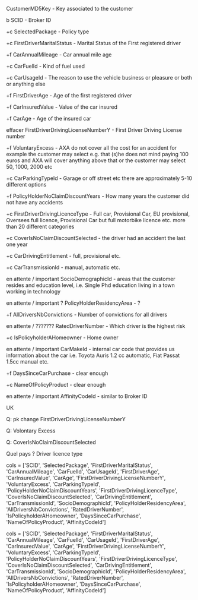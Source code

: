CustomerMD5Key - Key associated to the customer

b SCID - Broker ID

+c SelectedPackage - Policy type

+c FirstDriverMaritalStatus - Marital Status of the First registered driver

+f CarAnnualMileage - Car annual mile age

+c CarFuelId - Kind of fuel used

+c CarUsageId - The reason to use the vehicle business or pleasure or both or anything else

+f FirstDriverAge - Age of the first registered driver

+f CarInsuredValue - Value of the car insured

+f CarAge - Age of the insured car

effacer FirstDriverDrivingLicenseNumberY -  First Driver Driving License number

+f VoluntaryExcess -  AXA do not cover all the cost for an accident for example the customer may select e.g. that (s)he does not mind paying 100 euros and 
AXA will cover anything above that or the customer may select 50, 1000, 2000 etc

+c CarParkingTypeId - Garage or off street etc there are approximately 5-10 different options

+f PolicyHolderNoClaimDiscountYears -  How many years the customer did not have any accidents 

+c FirstDriverDrivingLicenceType -  Full car, Provisional Car, EU provisional, Oversees full licence, Provisional  Car but full motorbike licence etc. more 
than 20 different categories

+c CoverIsNoClaimDiscountSelected - the driver had an accident the last one year

+c CarDrivingEntitlement -  full, provisional etc.

+c CarTransmissionId -  manual, automatic etc. 

en attente / important
SocioDemographicId -  areas that the customer resides and education level, i.e. Single Phd education living in a town working in technology

en attente / important
? PolicyHolderResidencyArea - ? 

+f AllDriversNbConvictions - Number of convictions for all drivers

en attente / ???????
RatedDriverNumber - Which driver is the highest risk

+c IsPolicyholderAHomeowner -   Home owner

en attente / important
CarMakeId - internal car code that provides us information about the car i.e. Toyota Auris 1.2 cc automatic, Fiat Passat 1.5cc manual etc.

+f DaysSinceCarPurchase - clear enough

+c NameOfPolicyProduct - clear enough

en attente / important
AffinityCodeId  - similar to Broker ID


UK

Q: pk change FirstDriverDrivingLicenseNumberY

Q: Volontary Excess

Q: CoverIsNoClaimDiscountSelected

Quel pays ? Driver licence type





cols = ['SCID',
        'SelectedPackage',
        'FirstDriverMaritalStatus',
        'CarAnnualMileage',
        'CarFuelId',
        'CarUsageId',
        'FirstDriverAge',
        'CarInsuredValue',
        'CarAge',
        'FirstDriverDrivingLicenseNumberY',
        'VoluntaryExcess',
        'CarParkingTypeId',
        'PolicyHolderNoClaimDiscountYears',
        'FirstDriverDrivingLicenceType',
        'CoverIsNoClaimDiscountSelected',
        'CarDrivingEntitlement',
        'CarTransmissionId',
        'SocioDemographicId',
        'PolicyHolderResidencyArea',
        'AllDriversNbConvictions',
        'RatedDriverNumber',
        'IsPolicyholderAHomeowner',
        'DaysSinceCarPurchase',
        'NameOfPolicyProduct',
        'AffinityCodeId']


cols = ['SCID',
        'SelectedPackage', 
        'FirstDriverMaritalStatus',
        'CarAnnualMileage',
        'CarFuelId',
        'CarUsageId',
        'FirstDriverAge',
        'CarInsuredValue',
        'CarAge',
        'FirstDriverDrivingLicenseNumberY',
        'VoluntaryExcess',
        'CarParkingTypeId',
        'PolicyHolderNoClaimDiscountYears',
        'FirstDriverDrivingLicenceType',
        'CoverIsNoClaimDiscountSelected',
        'CarDrivingEntitlement',
        'CarTransmissionId',
        'SocioDemographicId',
        'PolicyHolderResidencyArea',
        'AllDriversNbConvictions',
        'RatedDriverNumber',
        'IsPolicyholderAHomeowner',
        'DaysSinceCarPurchase',
        'NameOfPolicyProduct',
        'AffinityCodeId']